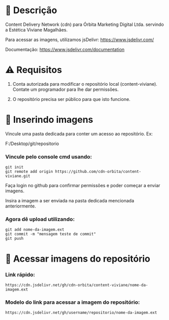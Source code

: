 # 📄 Descrição
Content Delivery Network (cdn) para Órbita Marketing Digital Ltda. servindo a Estética Viviane Magalhães.

Para acessar as imagens, utilizamos jsDelivr: https://www.jsdelivr.com/

Documentação: https://www.jsdelivr.com/documentation

# ⚠️ Requisitos
1. Conta autorizada para modificar o repositório local (content-viviane). Contate um programador para lhe dar permissões.

2. O repositório precisa ser público para que isto funcione.

# 📂 Inserindo imagens
Vincule uma pasta dedicada para conter um acesso ao repositório. Ex:

F:/Desktop/git/repositorio

### Vincule pelo console cmd usando:
```
git init
git remote add origin https://github.com/cdn-orbita/content-viviane.git
```

Faça login no github para confirmar permissões e poder começar a enviar imagens.

Insira a imagem a ser enviada na pasta dedicada mencionada anteriormente.

### Agora dê upload utilizando:
```
git add nome-da-imagem.ext
git commit -m "mensagem teste de commit"
git push
```

# 🔭 Acessar imagens do repositório
### Link rápido:
```
https://cdn.jsdelivr.net/gh/cdn-orbita/content-viviane/nome-da-imagem.ext
```

### Modelo do link para acessar a imagem do repositório:
```
https://cdn.jsdelivr.net/gh/username/repositorio/nome-da-imagem.ext
```
